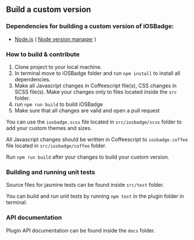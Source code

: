 ## Build a custom version

### Dependencies for building a custom version of iOSBadge:

* [Node.js](http://nodejs.org/) ( [Node version manager](https://github.com/creationix/nvm) )

### How to build & contribute

1. Clone project to your local machine.
2. In terminal move to iOSBadge folder and run `npm install` to install all dependencies.
3. Make all Javascript changes in Coffeescript file(s), CSS changes in SCSS file(s). Make your changes only to files located inside the `src` folder.
4. run `npm run build` to build iOSBadge
5. Make sure that all changes are valid and open a pull request

You can use the `iosbadge.scss` file located in `src/iosbadge/scss` folder to add your custom themes and sizes.

All Javascript changes should be written in Coffeescript to `iosbadge.coffee` file located in `src/iosbadge/coffee` folder.

Run `npm run build` after your changes to build your custom version.

### Building and running unit tests

Source files for jasmine tests can be found inside `src/test` folder.

You can build and run unit tests by running `npm test` in the plugin folder in terminal.

### API documentation

Plugin API documentation can be found inside the `docs` folder.

